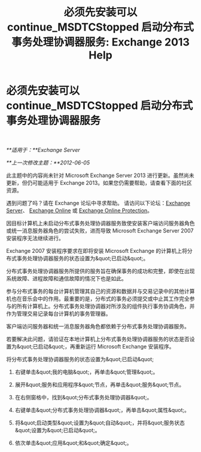 ﻿---
title: '必须先安装可以 continue_MSDTCStopped 启动分布式事务处理协调器服务: Exchange 2013 Help'
TOCTitle: 必须先安装可以 continue_MSDTCStopped 启动分布式事务处理协调器服务
ms:assetid: 96e33c94-348e-4a0b-9585-9bee81be4355
ms:mtpsurl: https://technet.microsoft.com/zh-cn/library/ms.exch.setupreadiness.msdtcstopped(v=EXCHG.150)
ms:contentKeyID: 50491203
ms.date: 05/21/2018
mtps_version: v=EXCHG.150
ms.translationtype: MT
---

# 必须先安装可以 continue\_MSDTCStopped 启动分布式事务处理协调器服务

 

_**适用于：**Exchange Server_

_**上一次修改主题：**2012-06-05_

此主题中的内容尚未针对 Microsoft Exchange Server 2013 进行更新。虽然尚未更新，但仍可能适用于 Exchange 2013。如果您仍需要帮助，请查看下面的社区资源。

遇到问题了吗？请在 Exchange 论坛中寻求帮助。 请访问以下论坛：[Exchange Server](https://go.microsoft.com/fwlink/p/?linkid=60612)、 [Exchange Online](https://go.microsoft.com/fwlink/p/?linkid=267542) 或 [Exchange Online Protection](https://go.microsoft.com/fwlink/p/?linkid=285351)。

因目标计算机上未启动分布式事务处理协调器服务致使安装客户端访问服务器角色或统一消息服务器角色的尝试失败，进而导致 Microsoft Exchange Server 2007 安装程序无法继续进行。

Exchange 2007 安装程序要求在即将安装 Microsoft Exchange 的计算机上将分布式事务处理协调器服务的状态设置为\&quot;已启动\&quot;。

分布式事务处理协调器服务所提供的服务旨在确保事务的成功和完整，即使在出现系统故障、进程故障和通信故障的情况下也是如此。

参与分布式事务的每台计算机管理其自己的资源和数据并与交易记录中的其他计算机也在音乐会中的作用。最重要的是，分布式的事务必须提交或中止其工作完全参与的所有计算机上。分布式事务处理协调器对所涉及的组件执行事务协调角色，并作为管理交易记录每台计算机的事务管理器。

客户端访问服务器和统一消息服务器角色都依赖于分布式事务处理协调器服务。

若要解决此问题，请验证在本地计算机上分布式事务处理协调器服务的状态是否设置为\&quot;已启动\&quot;，再重新运行 Microsoft Exchange 安装程序。

将分布式事务处理协调器服务的状态设置为\&quot;已启动\&quot;

1.  右键单击\&quot;我的电脑\&quot;，再单击\&quot;管理\&quot;。

2.  展开\&quot;服务和应用程序\&quot;节点，再单击\&quot;服务\&quot;节点。

3.  在右侧窗格中，找到\&quot;分布式事务处理协调器\&quot;。

4.  右键单击\&quot;分布式事务处理协调器\&quot;，再单击\&quot;属性\&quot;。

5.  将\&quot;启动类型\&quot;设置为\&quot;自动\&quot;，并将\&quot;服务状态\&quot;设置为\&quot;已启动\&quot;。

6.  依次单击\&quot;应用\&quot;和\&quot;确定\&quot;。

